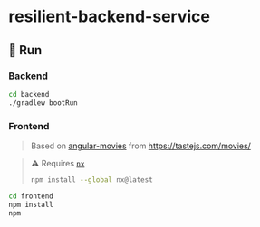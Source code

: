 # resilient-backend-service



## 🚀 Run

### Backend

```bash
cd backend
./gradlew bootRun
```

### Frontend

> Based on [angular-movies](https://github.com/tastejs/angular-movies/tree/2fb531a51da71875bc188ebb754cacffeb080f68) from https://tastejs.com/movies/

> ⚠️ Requires [`nx`](https://nx.dev/getting-started/installation#installing-nx-globally)
>
> ```bash
> npm install --global nx@latest
> ```

```bash
cd frontend
npm install
npm 
```

